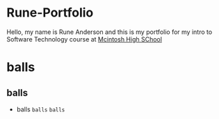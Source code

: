 # Rune-Portfolio
Hello, my name is Rune Anderson and this is my portfolio for my intro to Software Technology course at [Mcintosh High SChool](https://www.fcboe.org/mhs)

# balls #
## balls ##
- balls 
``` balls ```
`balls`
